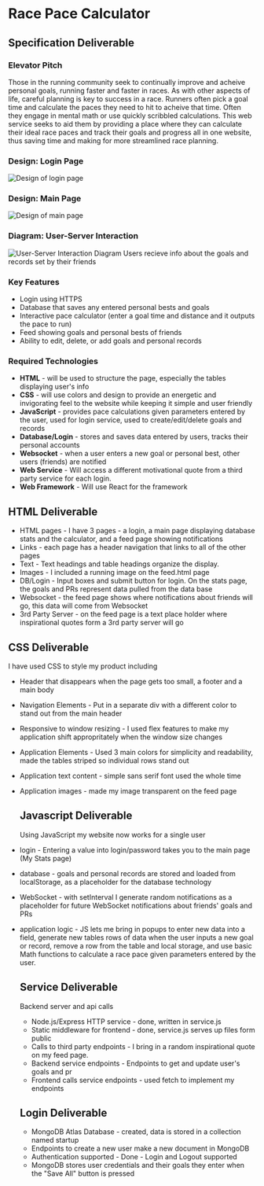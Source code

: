 # Race Pace Calculator

## Specification Deliverable
### Elevator Pitch
Those in the running community seek to continually improve and acheive personal goals, running faster and faster in races. As with other aspects of life, careful planning is key to success in a race. Runners often pick a goal time and calculate the paces they need to hit to acheive that time. Often they engage in mental math or use quickly scribbled calculations. This web service seeks to aid them by providing a place where they can calculate their ideal race paces and track their goals and progress all in one website, thus saving time and making for more streamlined race planning.
### Design: Login Page
![Design of login page](https://github.com/zackjsorensen/startup/assets/156393800/73501cb7-a2af-420c-8914-9eab8d391abf)
### Design: Main Page
![Design of main page](https://github.com/zackjsorensen/startup/assets/156393800/d4517d17-e454-41e5-953c-03f81ef4b09f)
### Diagram: User-Server Interaction
![User-Server Interaction Diagram](https://github.com/zackjsorensen/startup/assets/156393800/802eb2b6-9085-4cf4-aeb3-e14c8a33c281)
Users recieve info about the goals and records set by their friends

### Key Features
- Login using HTTPS
- Database that saves any entered personal bests and goals
- Interactive pace calculator (enter a goal time and distance and it outputs the pace to run)
- Feed showing goals and personal bests of friends
- Ability to edit, delete, or add goals and personal records

### Required Technologies
- **HTML** - will be used to structure the page, especially the tables displaying user's info
- **CSS** - will use colors and design to provide an energetic and invigorating feel to the website while keeping it simple and user friendly
- **JavaScript** - provides pace calculations given parameters entered by the user, used for login service, used to create/edit/delete goals and records
- **Database/Login** - stores and saves data entered by users, tracks their personal accounts
- **Websocket** - when a user enters a new goal or personal best, other users (friends) are notified
- **Web Service** - Will access a different motivational quote from a third party service for each login.
- **Web Framework** - Will use React for the framework

## HTML Deliverable  
- HTML pages - I have 3 pages - a login, a main page displaying database stats and the calculator, and a feed page showing notifications
- Links - each page has a header navigation that links to all of the other pages
- Text - Text headings and table headings organize the display.
- Images - I included a running image on the feed.html page
- DB/Login - Input boxes and submit button for login. On the stats page, the goals and PRs represent data pulled from the data base
- Websocket - the feed page shows where notifications about friends will go, this data will come from Websocket
- 3rd Party Server - on the feed page is a text place holder where inspirational quotes form a 3rd party server will go

## CSS Deliverable  
I have used CSS to style my product including  
- Header that disappears when the page gets too small, a footer and a main body
- Navigation Elements - Put in a separate div with a different color to stand out from the main header
- Responsive to window resizing - I used flex features to make my application shift appropritately when the window size changes
- Application Elements - Used 3 main colors for simplicity and readability, made the tables striped so individual rows stand out
- Application text content - simple sans serif font used the whole time
- Application images - made my image transparent on the feed page

  ## Javascript Deliverable
  Using JavaScript my website now works for a single user

- login - Entering a value into login/password takes you to the main page (My Stats page)
- database - goals and personal records are stored and loaded from localStorage, as a placeholder for the database technology
- WebSocket - with setInterval I generate random notifications as a placeholder for future WebSocket notifications about friends' goals and PRs
- application logic - JS lets me bring in popups to enter new data into a field, generate new tables rows of data when the user inputs a new goal or record, remove a row from the table and local storage, and use basic Math functions to calculate a race pace given parameters entered by the user.

  ## Service Deliverable
  Backend server and api calls
  - Node.js/Express HTTP service - done, written in service.js
  - Static middleware for frontend - done, service.js serves up files form public
  - Calls to third party endpoints - I bring in a random inspirational quote on my feed page.
  - Backend service endpoints - Endpoints to get and update user's goals and pr
  - Frontend calls service endpoints - used fetch to implement my endpoints
 
  ## Login Deliverable
  - MongoDB Atlas Database - created, data is stored in a collection named startup
  - Endpoints to create a new user make a new document in MongoDB
  - Authentication supported - Done - Login and Logout supported
  - MongoDB stores user credentials and their goals they enter when the "Save All" button is pressed
